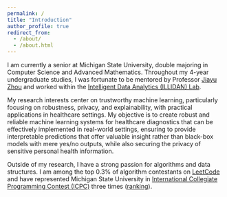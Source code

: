 ```yaml
---
permalink: /
title: "Introduction"
author_profile: true
redirect_from: 
  - /about/
  - /about.html
---
```


I am currently a senior at Michigan State University, double majoring in Computer Science and Advanced Mathematics. Throughout my 4-year undergraduate studies, I was fortunate to be mentored by Professor [Jiayu Zhou](https://jiayuzhou.github.io/) and worked within the [Intelligent Data Analytics (ILLIDAN) Lab](https://illidanlab.github.io/#about).

My research interests center on trustworthy machine learning, particularly focusing on robustness, privacy, and explainability, with practical applications in healthcare settings. My objective is to create robust and reliable machine learning systems for healthcare diagnostics that can be effectively implemented in real-world settings, ensuring to provide interpretable predictions that offer valuable insight rather than black-box models with mere yes/no outputs, while also securing the privacy of sensitive personal health information.

Outside of my research, I have a strong passion for algorithms and data structures. I am among the top 0.3% of algorithm contestants on [LeetCode](https://leetcode.com/u/caobaohoang03/) and have represented Michigan State University in [International Collegiate Programming Contest (ICPC)](https://en.wikipedia.org/wiki/International_Collegiate_Programming_Contest) three times ([ranking](https://icpc.global/ICPCID/0UGBYW44O1V1)).





